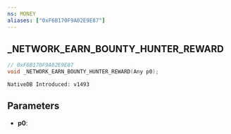 ```yaml
---
ns: MONEY
aliases: ["0xF6B170F9A02E9E87"]
---
```

## _NETWORK_EARN_BOUNTY_HUNTER_REWARD

```c
// 0xF6B170F9A02E9E87
void _NETWORK_EARN_BOUNTY_HUNTER_REWARD(Any p0);
```

```
NativeDB Introduced: v1493
```

## Parameters
* **p0**:
